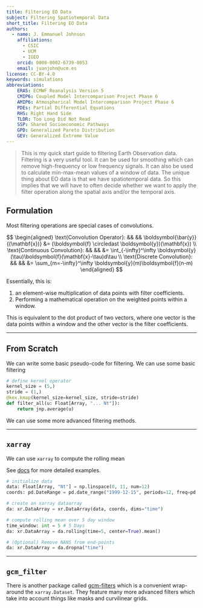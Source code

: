 ```yaml
---
title: Filtering EO Data
subject: Filtering Spatiotemporal Data
short_title: Filtering EO Data
authors:
  - name: J. Emmanuel Johnson
    affiliations:
      - CSIC
      - UCM
      - IGEO
    orcid: 0000-0002-6739-0053
    email: juanjohn@ucm.es
license: CC-BY-4.0
keywords: simulations
abbreviations:
    ERA5: ECMWF Reanalysis Version 5
    CMIP6: Coupled Model Intercomparison Project Phase 6
    AMIP6: Atmospherical Model Intercomparison Project Phase 6
    PDEs: Partial Differential Equations
    RHS: Right Hand Side
    TLDR: Too Long Did Not Read
    SSP: Shared Socioeconomic Pathways
    GPD: Generalized Pareto Distribution
    GEV: Generalized Extreme Value
---
```


> This is my quick start guide to filtering Earth Observation data.
> Filtering is a very useful tool.
> It can be used for smoothing which can remove high-frequency or low frequency signals.
> It can also be used to calculate min-max-mean values of a window of data.
> The unique thing about EO data is that we have spatiotemporal data.
> So this implies that we will have to often decide whether we want to apply the filter operation along the spatial axis and/or the temporal axis.

## Formulation

Most filtering operations are special cases of convolutions.

$$
\begin{aligned}
\text{Convolution Operator}: && && \boldsymbol{\bar{y}}{(\mathbf{x})} &= (\boldsymbol{f} \circledast \boldsymbol{y})(\mathbf{x}) \\
\text{Continuous Convolution}: && && &= \int_{-\infty}^\infty 
\boldsymbol{y}(\tau)\boldsymbol{f}(\mathbf{x}-\tau)d\tau \\
\text{Discrete Convolution}: && && &= \sum_{m=-\infty}^\infty 
\boldsymbol{y}(m)\boldsymbol{f}(n-m)
\end{aligned}
$$


Essentially, this is:

1. an element-wise multiplication of data points with filter coefficients.
2. Performing a mathematical operation on the weighted points within a window.

This is equivalent to the dot product of two vectors, where one vector is the data points within a window and the other vector is the filter coefficients.

***

## From Scratch


We can write some basic pseudo-code for filtering.
We can use some basic filtering

```python
# define kernel operator
kernel_size = (5,)
stride = (1,)
@kex.kmap(kernel_size=kernel_size, stride=stride)
def filter_all(u: Float[Array, "... Nt"]):
    return jnp.average(u)
```


We can use some more advanced filtering methods.

***

## `xarray`

We can use `xarray` to compute the rolling mean

See [docs](https://docs.xarray.dev/en/stable/generated/xarray.DataArray.rolling.html) for more detailed examples.

```python
# initialize data
data: Float[Array, "Nt"] = np.linspace(0, 11, num=12)
coords: pd.DateRange = pd.date_range("1999-12-15", periods=12, freq=pd.DateOffset(months=1))

# create an xarray dataarray
da: xr.DataArray = xr.DataArray(data, coords, dims="time")

# compute rolling mean over 5 day window
time_window: int = 5 # 5 Days
da: xr.DataArray = da.rolling(time=5, center=True).mean()

# (Optional) Remove NANS from end-points
da: xr.DataArray = da.dropna("time")
```

***

## `gcm_filter`

There is another package called [gcm-filters](https://gcm-filters.readthedocs.io/en/latest/index.html) which is a convenient wrap-around the `xarray.Dataset`.
They feature many more advanced filters which take into account things like masks and curvilinear grids.